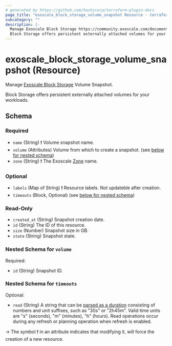 ```yaml
---
# generated by https://github.com/hashicorp/terraform-plugin-docs
page_title: "exoscale_block_storage_volume_snapshot Resource - terraform-provider-exoscale"
subcategory: ""
description: |-
  Manage Exoscale Block Storage https://community.exoscale.com/documentation/block-storage/ Volume Snapshot.
  Block Storage offers persistent externally attached volumes for your workloads.
---
```


# exoscale_block_storage_volume_snapshot (Resource)

Manage [Exoscale Block Storage](https://community.exoscale.com/documentation/block-storage/) Volume Snapshot.

Block Storage offers persistent externally attached volumes for your workloads.



<!-- schema generated by tfplugindocs -->
## Schema

### Required

- `name` (String) ❗ Volume snapshot name.
- `volume` (Attributes) Volume from which to create a snapshot. (see [below for nested schema](#nestedatt--volume))
- `zone` (String) ❗ The Exoscale [Zone](https://www.exoscale.com/datacenters/) name.

### Optional

- `labels` (Map of String) ❗ Resource labels. Not updateble after creation.
- `timeouts` (Block, Optional) (see [below for nested schema](#nestedblock--timeouts))

### Read-Only

- `created_at` (String) Snapshot creation date.
- `id` (String) The ID of this resource.
- `size` (Number) Snapshot size in GB.
- `state` (String) Snapshot state.

<a id="nestedatt--volume"></a>
### Nested Schema for `volume`

Required:

- `id` (String) Snapshot ID.


<a id="nestedblock--timeouts"></a>
### Nested Schema for `timeouts`

Optional:

- `read` (String) A string that can be [parsed as a duration](https://pkg.go.dev/time#ParseDuration) consisting of numbers and unit suffixes, such as "30s" or "2h45m". Valid time units are "s" (seconds), "m" (minutes), "h" (hours). Read operations occur during any refresh or planning operation when refresh is enabled.

-> The symbol ❗ in an attribute indicates that modifying it, will force the creation of a new resource.


